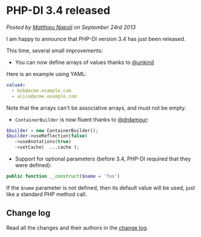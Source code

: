 # PHP-DI 3.4 released

*Posted by [Matthieu Napoli](http://mnapoli.fr) on September 24rd 2013*

I am happy to announce that PHP-DI version 3.4 has just been released.

This time, several small improvements:

- You can now define arrays of values thanks to [@unkind](https://github.com/unkind)

Here is an example using YAML:

```yaml
value4:
  - bob@acme.example.com
  - alice@acme.example.com
```

Note that the arrays can't be associative arrays, and must not be empty.

- `ContainerBuilder` is now fluent thanks to [@drdamour](https://github.com/drdamour):

```php
$builder = new ContainerBuilder();
$builder->useReflection(false)
   ->useAnotations(true)
   ->setCache(  ...cache );
```

- Support for optional parameters (before 3.4, PHP-DI required that they were defined):

```php
public function __construct($name = 'foo')
```

If the `$name` parameter is not defined, then its default value will be used, just like a standard PHP method call.

## Change log

Read all the changes and their authors in the [change log](../change-log.md).
